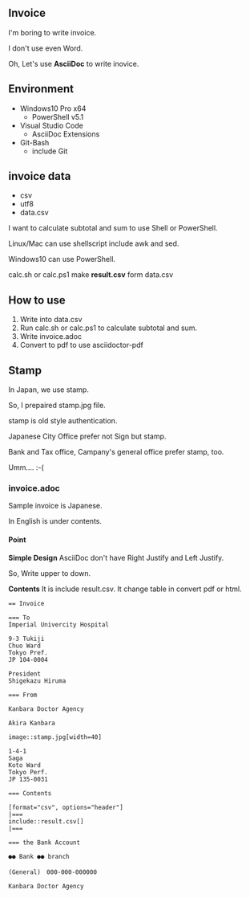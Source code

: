 Invoice
--------

I'm boring to write invoice.

I don't use even Word.

Oh, Let's use **AsciiDoc** to write inovice.

## Environment

- Windows10 Pro x64
    - PowerShell v5.1
- Visual Studio Code
    - AsciiDoc Extensions
- Git-Bash
    - include Git

## invoice data

- csv
- utf8
- data.csv

I want to calculate subtotal and sum to use Shell or PowerShell.

Linux/Mac can use shellscript include awk and sed.

Windows10 can use PowerShell.

calc.sh or calc.ps1 make **result.csv** form data.csv


## How to use

1. Write into data.csv
2. Run calc.sh or calc.ps1 to calculate subtotal and sum.
3. Write invoice.adoc
4. Convert to pdf to use asciidoctor-pdf

## Stamp

In Japan, we use stamp.

So, I prepaired stamp.jpg file.

stamp is old style authentication.

Japanese City Office prefer not Sign but stamp.

Bank and Tax office, Campany's general office prefer stamp, too.

Umm.... :-(

### invoice.adoc

Sample invoice is Japanese.

In English is under contents.

#### Point

**Simple Design**
AsciiDoc don't have Right Justify and Left Justify. 

So, Write upper to down.

**Contents**
It is include result.csv.
It change table in convert pdf or html.

```
== Invoice

=== To
Imperial Univercity Hospital

9-3 Tukiji
Chuo Ward
Tokyo Pref.
JP 104-0004

President
Shigekazu Hiruma

=== From

Kanbara Doctor Agency

Akira Kanbara

image::stamp.jpg[width=40]

1-4-1
Saga
Koto Ward
Tokyo Perf.
JP 135-0031

=== Contents

[format="csv", options="header"]
|===
include::result.csv[]
|===

=== the Bank Account

●● Bank ●● branch

(General)　000-000-000000

Kanbara Doctor Agency

```